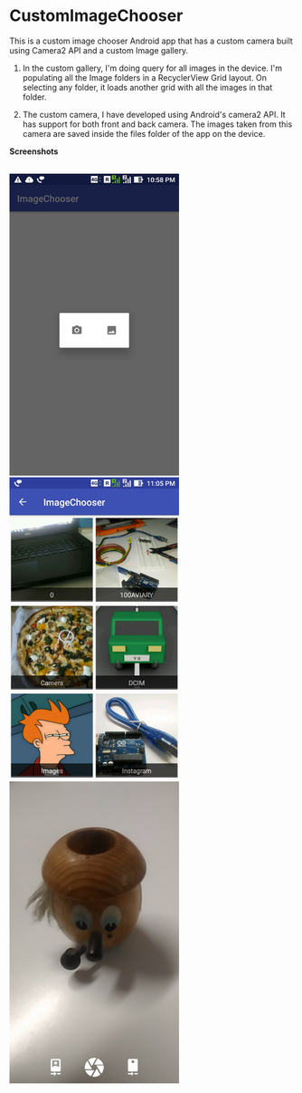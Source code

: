 # CustomImageChooser
This is a custom image chooser Android app that has a custom camera built using Camera2 API and a custom Image gallery.

1. In the custom gallery, I'm doing query for all images in the device. I'm populating all the Image folders in a RecyclerView  Grid layout. On selecting any folder, it loads another grid with all the images in that folder.

2. The custom camera, I have developed using Android's camera2 API. It has support for both front and back camera.
The images taken from this camera are saved inside the files folder of the app on the device.    

<b>Screenshots</b><br><br>

<kbd>
<img src="https://github.com/Asutosh11/CustomImageChooser/blob/master/screenshots/1.jpg" alt="Screenshot1" width="300px"/>
</kbd>
&nbsp;
<kbd>
<img src="https://github.com/Asutosh11/CustomImageChooser/blob/master/screenshots/2.jpg" alt="Screenshot2" width="300px"/>
</kbd>
&nbsp;
<kbd>
<img src="https://github.com/Asutosh11/CustomImageChooser/blob/master/screenshots/Screenshot_20170808-095034.jpg" alt="Screenshot3" width="300px"/>
</kbd>


